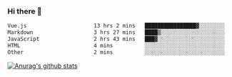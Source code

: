 ### Hi there 👋



<!--
**webB1an/webB1an** is a ✨ _special_ ✨ repository because its `README.md` (this file) appears on your GitHub profile.

Here are some ideas to get you started:

- 🔭 I’m currently working on ...
- 🌱 I’m currently learning ...
- 👯 I’m looking to collaborate on ...
- 🤔 I’m looking for help with ...
- 💬 Ask me about ...
- 📫 How to reach me: ...
- 😄 Pronouns: ...
- ⚡ Fun fact: ...
-->

<!--START_SECTION:waka-->

```txt
Vue.js                     13 hrs 2 mins   ████████████████▓░░░░░░░░   67.32 %
Markdown                   3 hrs 27 mins   ████▒░░░░░░░░░░░░░░░░░░░░   17.87 %
JavaScript                 2 hrs 43 mins   ███▓░░░░░░░░░░░░░░░░░░░░░   14.06 %
HTML                       4 mins          ░░░░░░░░░░░░░░░░░░░░░░░░░   00.42 %
Other                      2 mins          ░░░░░░░░░░░░░░░░░░░░░░░░░   00.22 %
```

<!--END_SECTION:waka-->


[![Anurag's github stats](https://github-readme-stats.vercel.app/api?username=webB1an&show_icons=true&theme=radical)](https://github.com/anuraghazra/github-readme-stats)

